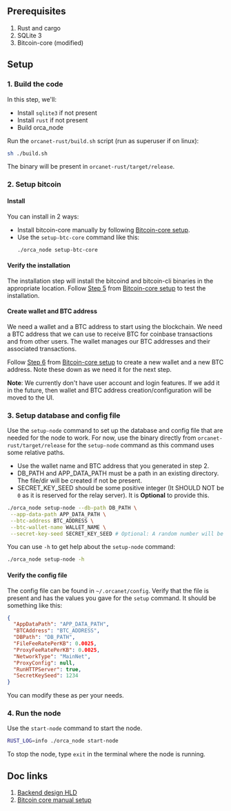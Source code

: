 ## Prerequisites

1. Rust and cargo
2. SQLite 3
3. Bitcoin-core (modified)

## Setup

[//]: # (1. Download and set up our modified bitcoin core by following this)

[//]: # (   document: [a relative link]&#40;/docs/BitcoinCoreSetup.md&#41;.)

### 1. Build the code
In this step, we'll:
- Install `sqlite3` if not present
- Install `rust` if not present
- Build orca_node

Run the `orcanet-rust/build.sh` script (run as superuser if on linux):
```bash
sh ./build.sh
```

The binary will be present in `orcanet-rust/target/release`.

### 2. Setup bitcoin

#### Install
You can install in 2 ways:
- Install bitcoin-core manually by following [Bitcoin-core setup](/docs/BitcoinCoreSetup.md).
- Use the `setup-btc-core` command like this:
     ```bash
     ./orca_node setup-btc-core
     ```

#### Verify the installation
The installation step will install the bitcoind and bitcoin-cli binaries in the appropriate location. 
Follow [Step 5](/docs/BitcoinCoreSetup.md#step-5-test-it-out) from [Bitcoin-core setup](/docs/BitcoinCoreSetup.md) to test the installation.
  
#### Create wallet and BTC address
We need a wallet and a BTC address to start using the blockchain. We need a BTC address that we can use to receive BTC for coinbase transactions and from other users. The wallet manages our BTC addresses and their associated transactions.

Follow [Step 6](/docs/BitcoinCoreSetup.md#step-6-connect-to-our-classs-blockchain-network) from [Bitcoin-core setup](/docs/BitcoinCoreSetup.md) to create a new wallet and a new BTC address.
Note these down as we need it for the next step.

**Note**: We currently don't have user account and login features. If we add it in the future, then wallet and BTC address creation/configuration will be moved to the UI.

### 3. Setup database and config file
Use the `setup-node` command to set up the database and config file that are needed for the node to work. For now, use the binary directly from `orcanet-rust/target/release` for the `setup-node` command as this command uses some relative paths. 
   - Use the wallet name and BTC address that you generated in step 2. 
   - DB_PATH and APP_DATA_PATH must be a path in an existing directory. The file/dir will be created if not be present.
   - SECRET_KEY_SEED should be some positive integer (It SHOULD NOT be `0` as it is reserved for the relay server). It is **Optional** to provide this.

```bash
./orca_node setup-node --db-path DB_PATH \
 --app-data-path APP_DATA_PATH \
 --btc-address BTC_ADDRESS \
 --btc-wallet-name WALLET_NAME \
 --secret-key-seed SECRET_KEY_SEED # Optional: A random number will be used if not provided
```

You can use `-h` to get help about the `setup-node` command:
```bash
./orca_node setup-node -h
```

#### Verify the config file
The config file can be found in `~/.orcanet/config`. Verify that the file is present and has the values you gave for the `setup` command. It should be something like this:
```json
{
  "AppDataPath": "APP_DATA_PATH",
  "BTCAddress": "BTC_ADDRESS",
  "DBPath": "DB_PATH",
  "FileFeeRatePerKB": 0.0025,
  "ProxyFeeRatePerKB": 0.0025,
  "NetworkType": "MainNet",
  "ProxyConfig": null,
  "RunHTTPServer": true,
  "SecretKeySeed": 1234
}
```

You can modify these as per your needs.
### 4. Run the node

[//]: # (TODO: Start bitcoin node at the start of start-node. Panic if bitcoind cannot be started.)

Use the `start-node` command to start the node.
```bash
RUST_LOG=info ./orca_node start-node
```

To stop the node, type `exit` in the terminal where the node is running.

## Doc links
1. [Backend design HLD](/docs/BackendHLD.md)
2. [Bitcoin core manual setup](/docs/BitcoinCoreSetup.md)


